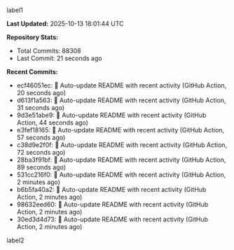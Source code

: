 
label1 
<!-- ACTIVITY_START -->
**Last Updated:** 2025-10-13 18:01:44 UTC

**Repository Stats:**
- Total Commits: 88308
- Last Commit: 21 seconds ago

**Recent Commits:**
- ecf46051ec: 🤖 Auto-update README with recent activity (GitHub Action, 20 seconds ago)
- d613f1a563: 🤖 Auto-update README with recent activity (GitHub Action, 31 seconds ago)
- 9d3e51abe9: 🤖 Auto-update README with recent activity (GitHub Action, 44 seconds ago)
- e3fef18165: 🤖 Auto-update README with recent activity (GitHub Action, 57 seconds ago)
- c38d9e2f0f: 🤖 Auto-update README with recent activity (GitHub Action, 72 seconds ago)
- 28ba3f91bf: 🤖 Auto-update README with recent activity (GitHub Action, 89 seconds ago)
- 531cc216f0: 🤖 Auto-update README with recent activity (GitHub Action, 2 minutes ago)
- b6b5fa40a2: 🤖 Auto-update README with recent activity (GitHub Action, 2 minutes ago)
- 98632eed60: 🤖 Auto-update README with recent activity (GitHub Action, 2 minutes ago)
- 30ed3d4d73: 🤖 Auto-update README with recent activity (GitHub Action, 2 minutes ago)
<!-- ACTIVITY_END -->

label2
